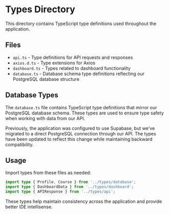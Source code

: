 # Types Directory

This directory contains TypeScript type definitions used throughout the application.

## Files

- `api.ts` - Type definitions for API requests and responses
- `axios.d.ts` - Type extensions for Axios
- `dashboard.ts` - Types related to dashboard functionality
- `database.ts` - Database schema type definitions reflecting our PostgreSQL database structure

## Database Types

The `database.ts` file contains TypeScript type definitions that mirror our PostgreSQL database schema. These types are used to ensure type safety when working with data from our API.

Previously, the application was configured to use Supabase, but we've migrated to a direct PostgreSQL connection through our API. The types have been updated to reflect this change while maintaining backward compatibility.

## Usage

Import types from these files as needed:

```typescript
import type { Profile, Course } from '../types/database';
import type { DashboardData } from '../types/dashboard';
import type { APIResponse } from '../types/api';
```

These types help maintain consistency across the application and provide better IDE intellisense.
